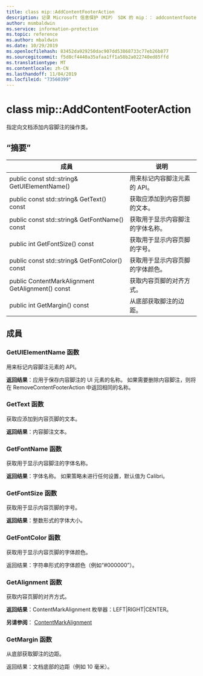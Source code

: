 ```yaml
---
title: class mip::AddContentFooterAction
description: 记录 Microsoft 信息保护（MIP） SDK 的 mip：： addcontentfooteraction 类。
author: msmbaldwin
ms.service: information-protection
ms.topic: reference
ms.author: mbaldwin
ms.date: 10/29/2019
ms.openlocfilehash: 83452da929250dac907dd53868733c77eb26b877
ms.sourcegitcommit: f5d8cf4440a35afaa1ff1a58b2a022740ed85ffd
ms.translationtype: MT
ms.contentlocale: zh-CN
ms.lasthandoff: 11/04/2019
ms.locfileid: "73560399"
---
```

# <a name="class-mipaddcontentfooteraction"></a>class mip::AddContentFooterAction 
指定向文档添加内容脚注的操作类。
  
## <a name="summary"></a>“摘要”
 成員                        | 说明                                
--------------------------------|---------------------------------------------
public const std::string& GetUIElementName()  |  用来标记内容脚注元素的 API。
public const std::string& GetText() const  |  获取应添加到内容页脚的文本。
public const std::string& GetFontName() const  |  获取用于显示内容脚注的字体名称。
public int GetFontSize() const  |  获取用于显示内容页脚的字号。
public const std::string& GetFontColor() const  |  获取用于显示内容页脚的字体颜色。
public ContentMarkAlignment GetAlignment() const  |  获取内容页脚的对齐方式。
public int GetMargin() const  |  从底部获取脚注的边距。
  
## <a name="members"></a>成員
  
### <a name="getuielementname-function"></a>GetUIElementName 函数
用来标记内容脚注元素的 API。

  
**返回结果**：应用于保存内容脚注的 UI 元素的名称。 如果需要删除内容脚注，则将在 RemoveContentFooterAction 中返回相同的名称。
  
### <a name="gettext-function"></a>GetText 函数
获取应添加到内容页脚的文本。

  
**返回结果**：内容脚注文本。
  
### <a name="getfontname-function"></a>GetFontName 函数
获取用于显示内容脚注的字体名称。

  
**返回结果**：字体名称。 如果策略未进行任何设置，默认值为 Calibri。
  
### <a name="getfontsize-function"></a>GetFontSize 函数
获取用于显示内容页脚的字号。

  
**返回结果**：整数形式的字体大小。
  
### <a name="getfontcolor-function"></a>GetFontColor 函数
获取用于显示内容页脚的字体颜色。

  
返回结果：字符串形式的字体颜色（例如“#000000”）。
  
### <a name="getalignment-function"></a>GetAlignment 函数
获取内容页脚的对齐方式。

  
**返回结果**：ContentMarkAlignment 枚举器：LEFT|RIGHT|CENTER。 
  
**另请参阅**： [ContentMarkAlignment](mip-enums-and-structs.md#contentmarkalignment-enum)
  
### <a name="getmargin-function"></a>GetMargin 函数
从底部获取脚注的边距。

  
返回结果：文档底部的边距（例如 10 毫米）。